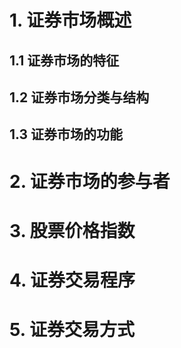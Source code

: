 
# 1. 证券市场概述

## 1.1 证券市场的特征

## 1.2 证券市场分类与结构

## 1.3 证券市场的功能

# 2. 证券市场的参与者

# 3. 股票价格指数

# 4. 证券交易程序

# 5. 证券交易方式

